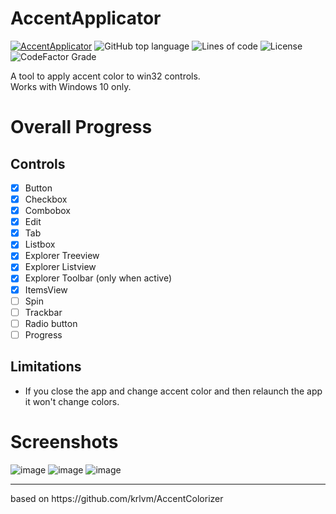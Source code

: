 # AccentApplicator 
[![AccentApplicator](https://github.com/rounk-ctrl/AccentApplicator/actions/workflows/msbuild.yml/badge.svg?branch=main)](https://github.com/rounk-ctrl/AccentApplicator/actions/workflows/msbuild.yml)
![GitHub top language](https://img.shields.io/github/languages/top/rounk-ctrl/AccentApplicator)
![Lines of code](https://img.shields.io/tokei/lines/github/rounk-ctrl/AccentApplicator)
![License](https://img.shields.io/github/license/rounk-ctrl/AccentApplicator)
![CodeFactor Grade](https://img.shields.io/codefactor/grade/github/rounk-ctrl/AccentApplicator)

A tool to apply accent color to win32 controls. <br />
Works with Windows 10 only. <br />

# Overall Progress
## Controls
 - [x] Button
 - [x] Checkbox
 - [x] Combobox
 - [x] Edit
 - [x] Tab
 - [x] Listbox
 - [x] Explorer Treeview
 - [x] Explorer Listview
 - [x] Explorer Toolbar (only when active)
 - [x] ItemsView
 - [ ] Spin
 - [ ] Trackbar
 - [ ] Radio button
 - [ ] Progress

## Limitations
- If you close the app and change accent color and then relaunch the app it won't change colors.

# Screenshots
![image](https://user-images.githubusercontent.com/70931017/167674831-6316dc46-8ce6-48a8-bac2-2dc3fe5e95b6.png)
![image](https://user-images.githubusercontent.com/70931017/167674872-c7a90424-9e6f-430a-97ec-356098682a47.png)
![image](https://user-images.githubusercontent.com/70931017/167675033-a28f3b80-d820-48bc-8912-b89d9e87f44d.png)

<hr />
based on https://github.com/krlvm/AccentColorizer
